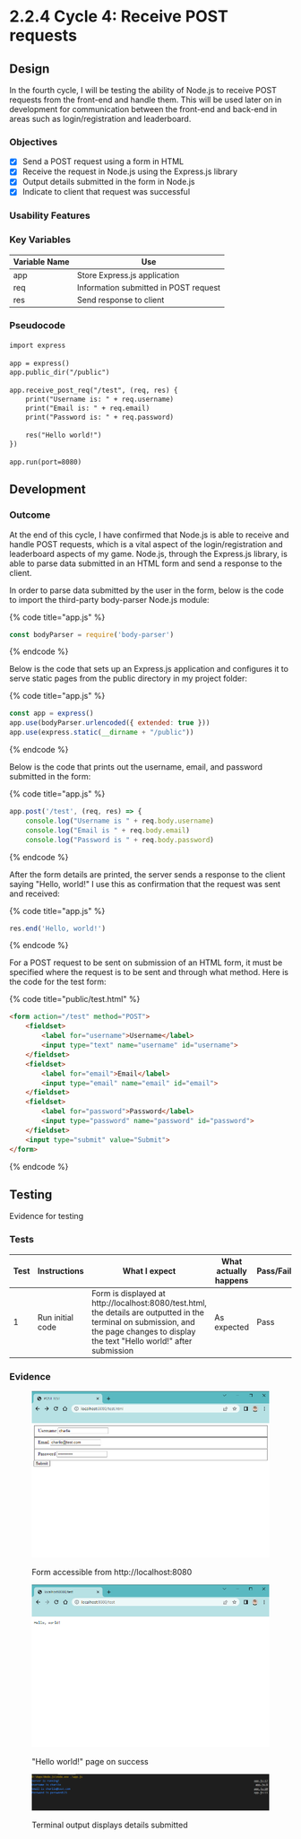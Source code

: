 # 2.2.4 Cycle 4: Receive POST requests

## Design

In the fourth cycle, I will be testing the ability of Node.js to receive POST requests from the front-end and handle them. This will be used later on in development for communication between the front-end and back-end in areas such as login/registration and leaderboard.

### Objectives

* [x] Send a POST request using a form in HTML
* [x] Receive the request in Node.js using the Express.js library
* [x] Output details submitted in the form in Node.js
* [x] Indicate to client that request was successful

### Usability Features

### Key Variables

| Variable Name | Use                                   |
| ------------- | ------------------------------------- |
| app           | Store Express.js application          |
| req           | Information submitted in POST request |
| res           | Send response to client               |

### Pseudocode

```
import express

app = express()
app.public_dir("/public")

app.receive_post_req("/test", (req, res) {
    print("Username is: " + req.username)
    print("Email is: " + req.email)
    print("Password is: " + req.password)
    
    res("Hello world!")
})

app.run(port=8080)
```

## Development

### Outcome

At the end of this cycle, I have confirmed that Node.js is able to receive and handle POST requests, which is a vital aspect of the login/registration and leaderboard aspects of my game. Node.js, through the Express.js library, is able to parse data submitted in an HTML form and send a response to the client.

In order to parse data submitted by the user in the form, below is the code to import the third-party body-parser Node.js module:

{% code title="app.js" %}
```javascript
const bodyParser = require('body-parser')
```
{% endcode %}

Below is the code that sets up an Express.js application and configures it to serve static pages from the public directory in my project folder:

{% code title="app.js" %}
```javascript
const app = express()
app.use(bodyParser.urlencoded({ extended: true }))
app.use(express.static(__dirname + "/public"))
```
{% endcode %}

Below is the code that prints out the username, email, and password submitted in the form:

{% code title="app.js" %}
```javascript
app.post('/test', (req, res) => {
    console.log("Username is " + req.body.username)
    console.log("Email is " + req.body.email)
    console.log("Password is " + req.body.password)
```
{% endcode %}

After the form details are printed, the server sends a response to the client saying "Hello, world!" I use this as confirmation that the request was sent and received:

{% code title="app.js" %}
```javascript
res.end('Hello, world!')
```
{% endcode %}

For a POST request to be sent on submission of an HTML form, it must be specified where the request is to be sent and through what method. Here is the code for the test form:

{% code title="public/test.html" %}
```html
<form action="/test" method="POST">
    <fieldset>
        <label for="username">Username</label>
        <input type="text" name="username" id="username">
    </fieldset>
    <fieldset>
        <label for="email">Email</label>
        <input type="email" name="email" id="email">
    </fieldset>
    <fieldset>
        <label for="password">Password</label>
        <input type="password" name="password" id="password">
    </fieldset>
    <input type="submit" value="Submit">
</form>
```
{% endcode %}

## Testing

Evidence for testing

### Tests

<table><thead><tr><th width="95">Test</th><th width="158">Instructions</th><th width="171">What I expect</th><th width="174">What actually happens</th><th>Pass/Fail</th></tr></thead><tbody><tr><td>1</td><td>Run initial code</td><td>Form is displayed at http://localhost:8080/test.html, the details are outputted in the terminal on submission, and the page changes to display the text "Hello world!" after submission</td><td>As expected</td><td>Pass</td></tr></tbody></table>

### Evidence

<figure><img src="../.gitbook/assets/Screenshot (9).png" alt=""><figcaption><p>Form accessible from http://localhost:8080</p></figcaption></figure>

<figure><img src="../.gitbook/assets/Screenshot (8).png" alt=""><figcaption><p>"Hello world!" page on success</p></figcaption></figure>

<figure><img src="../.gitbook/assets/Screenshot (10).png" alt=""><figcaption><p>Terminal output displays details submitted</p></figcaption></figure>
